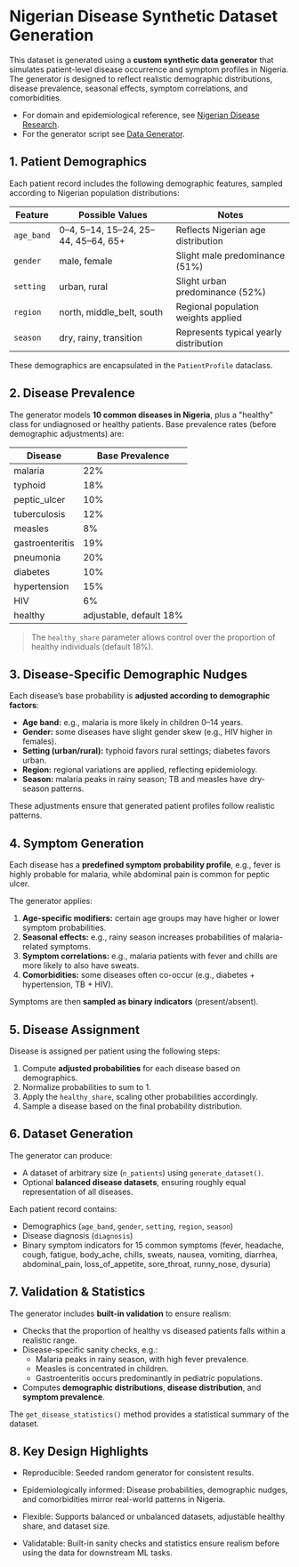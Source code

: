 # Nigerian Disease Synthetic Dataset Generation

This dataset is generated using a **custom synthetic data generator** that simulates patient-level disease occurrence and symptom profiles in Nigeria. The generator is designed to reflect realistic demographic distributions, disease prevalence, seasonal effects, symptom correlations, and comorbidities.

- For domain and epidemiological reference, see [Nigerian Disease Research](https://docs.google.com/document/d/1714Z3BE6oLYbBLv-eDndgIXXw2Xk8HMENTNn_d4ZQes/edit?usp=sharing).
- For the generator script see [Data Generator](../src/data_generator.py).

## 1. Patient Demographics

Each patient record includes the following demographic features, sampled according to Nigerian population distributions:

| Feature      | Possible Values                          | Notes |
|--------------|-----------------------------------------|-------|
| `age_band`   | 0–4, 5–14, 15–24, 25–44, 45–64, 65+   | Reflects Nigerian age distribution |
| `gender`     | male, female                             | Slight male predominance (51%) |
| `setting`    | urban, rural                             | Slight urban predominance (52%) |
| `region`     | north, middle_belt, south               | Regional population weights applied |
| `season`     | dry, rainy, transition                   | Represents typical yearly distribution |

These demographics are encapsulated in the `PatientProfile` dataclass.

## 2. Disease Prevalence

The generator models **10 common diseases in Nigeria**, plus a "healthy" class for undiagnosed or healthy patients. Base prevalence rates (before demographic adjustments) are:

| Disease          | Base Prevalence |
|-----------------|----------------|
| malaria          | 22%            |
| typhoid          | 18%            |
| peptic_ulcer     | 10%            |
| tuberculosis     | 12%            |
| measles          | 8%             |
| gastroenteritis  | 19%            |
| pneumonia        | 20%            |
| diabetes         | 10%            |
| hypertension     | 15%            |
| HIV              | 6%             |
| healthy          | adjustable, default 18% |

> The `healthy_share` parameter allows control over the proportion of healthy individuals (default 18%).

## 3. Disease-Specific Demographic Nudges

Each disease’s base probability is **adjusted according to demographic factors**:

- **Age band:** e.g., malaria is more likely in children 0–14 years.  
- **Gender:** some diseases have slight gender skew (e.g., HIV higher in females).  
- **Setting (urban/rural):** typhoid favors rural settings; diabetes favors urban.  
- **Region:** regional variations are applied, reflecting epidemiology.  
- **Season:** malaria peaks in rainy season; TB and measles have dry-season patterns.  

These adjustments ensure that generated patient profiles follow realistic patterns.

## 4. Symptom Generation

Each disease has a **predefined symptom probability profile**, e.g., fever is highly probable for malaria, while abdominal pain is common for peptic ulcer.  

The generator applies:

1. **Age-specific modifiers:** certain age groups may have higher or lower symptom probabilities.  
2. **Seasonal effects:** e.g., rainy season increases probabilities of malaria-related symptoms.  
3. **Symptom correlations:** e.g., malaria patients with fever and chills are more likely to also have sweats.  
4. **Comorbidities:** some diseases often co-occur (e.g., diabetes + hypertension, TB + HIV).  

Symptoms are then **sampled as binary indicators** (present/absent).

## 5. Disease Assignment

Disease is assigned per patient using the following steps:

1. Compute **adjusted probabilities** for each disease based on demographics.  
2. Normalize probabilities to sum to 1.  
3. Apply the `healthy_share`, scaling other probabilities accordingly.  
4. Sample a disease based on the final probability distribution.  

## 6. Dataset Generation

The generator can produce:

- A dataset of arbitrary size (`n_patients`) using `generate_dataset()`.  
- Optional **balanced disease datasets**, ensuring roughly equal representation of all diseases.  

Each patient record contains:

- Demographics (`age_band`, `gender`, `setting`, `region`, `season`)  
- Disease diagnosis (`diagnosis`)  
- Binary symptom indicators for 15 common symptoms (fever, headache, cough, fatigue, body_ache, chills, sweats, nausea, vomiting, diarrhea, abdominal_pain, loss_of_appetite, sore_throat, runny_nose, dysuria)

## 7. Validation & Statistics

The generator includes **built-in validation** to ensure realism:

- Checks that the proportion of healthy vs diseased patients falls within a realistic range.  
- Disease-specific sanity checks, e.g.:  
  - Malaria peaks in rainy season, with high fever prevalence.  
  - Measles is concentrated in children.  
  - Gastroenteritis occurs predominantly in pediatric populations.  
- Computes **demographic distributions**, **disease distribution**, and **symptom prevalence**.  

The `get_disease_statistics()` method provides a statistical summary of the dataset.

## 8. Key Design Highlights

- Reproducible: Seeded random generator for consistent results.

- Epidemiologically informed: Disease probabilities, demographic nudges, and comorbidities mirror real-world patterns in Nigeria.

- Flexible: Supports balanced or unbalanced datasets, adjustable healthy share, and dataset size.

- Validatable: Built-in sanity checks and statistics ensure realism before using the data for downstream ML tasks.
